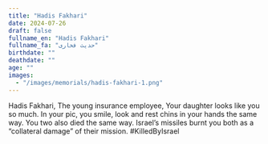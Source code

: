 ```yaml
---
title: "Hadis Fakhari"
date: 2024-07-26
draft: false
fullname_en: "Hadis Fakhari"
fullname_fa: "حدیث فخاری"
birthdate: ""
deathdate: ""
age: ""
images:
  - "/images/memorials/hadis-fakhari-1.png"
---
```


Hadis Fakhari,
The young insurance employee,
Your daughter looks like you so much. In your pic, you smile, look and rest chins in your hands the same way. You two also died the same way. Israel’s missiles burnt you both as a “collateral damage” of their mission.
#KilledByIsrael